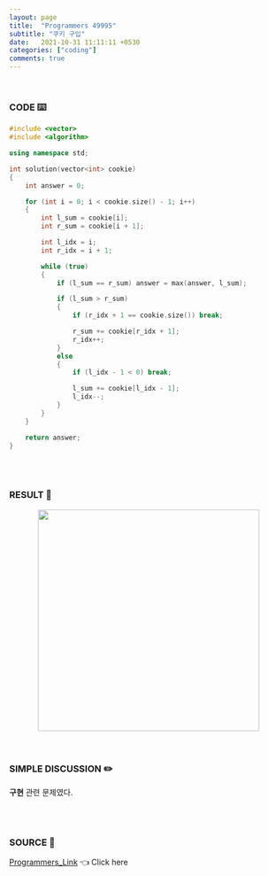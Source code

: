 ```yaml
---
layout: page
title:  "Programmers 49995"
subtitle: "쿠키 구입"
date:   2021-10-31 11:11:11 +0530
categories: ["coding"]
comments: true
---
```


<br>

### CODE ⌨️

```c++
#include <vector>
#include <algorithm>

using namespace std;

int solution(vector<int> cookie)
{
	int answer = 0;

	for (int i = 0; i < cookie.size() - 1; i++)
	{
		int l_sum = cookie[i];
		int r_sum = cookie[i + 1];

		int l_idx = i;
		int r_idx = i + 1;

		while (true)
		{
			if (l_sum == r_sum) answer = max(answer, l_sum);

			if (l_sum > r_sum)
			{
				if (r_idx + 1 == cookie.size()) break;

				r_sum += cookie[r_idx + 1];
				r_idx++;
			}
			else
			{
				if (l_idx - 1 < 0) break;

				l_sum += cookie[l_idx - 1];
				l_idx--;
			}
		}
	}

	return answer;
}
```  

<br>
<br>

### RESULT 💛

<img src="{{ '/assets/programmers/p49995r.jpg' }}" style="width: 400px; height: auto; margin-left: auto; margin-right: auto; display: block;">  

<br>
<br>

### SIMPLE DISCUSSION ✏️

**구현** 관련 문제였다.  

<br>
<br>

### SOURCE 💎

[Programmers_Link][link] 👈 Click here  

<br>

<script src="https://utteranc.es/client.js"
        repo="DCherish/DCherish.github.io"
        issue-term="pathname"
        theme="boxy-light"
        crossorigin="anonymous"
        async>
</script>

[link]: https://programmers.co.kr/learn/courses/30/lessons/49995